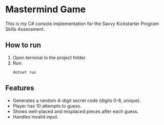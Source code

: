# Mastermind Game

This is my C# console implementation for the Savvy Kickstarter Program Skills Assessment.

## How to run

1. Open terminal in the project folder.
2. Run:
   ```
   dotnet run
   ```

## Features
- Generates a random 4-digit secret code (digits 0-8, unique).
- Player has 10 attempts to guess.
- Shows well-placed and misplaced pieces after each guess.
- Handles invalid input.
